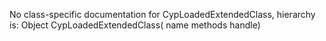 No class-specific documentation for CypLoadedExtendedClass, hierarchy is: 
Object
  CypLoadedExtendedClass( name methods handle)
